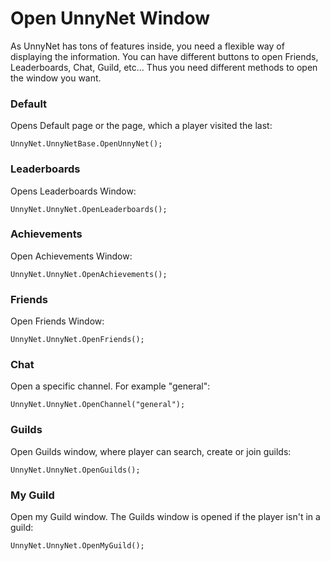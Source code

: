 # Open UnnyNet Window

As UnnyNet has tons of features inside, you need a flexible way of displaying the information. You can have different buttons to open Friends, Leaderboards, Chat, Guild, etc... Thus you need different methods to open the window you want.

### Default
Opens Default page or the page, which a player visited the last: 

    UnnyNet.UnnyNetBase.OpenUnnyNet();

### Leaderboards  
Opens Leaderboards Window:

    UnnyNet.UnnyNet.OpenLeaderboards();

### Achievements
Open Achievements Window:

    UnnyNet.UnnyNet.OpenAchievements();

### Friends
Open Friends Window:

    UnnyNet.UnnyNet.OpenFriends();

### Chat
Open a specific channel. For example "general":

    UnnyNet.UnnyNet.OpenChannel("general");

### Guilds
Open Guilds window, where player can search, create or join guilds:

    UnnyNet.UnnyNet.OpenGuilds();

### My Guild
Open my Guild window. The Guilds window is opened if the player isn't in a guild:

    UnnyNet.UnnyNet.OpenMyGuild();